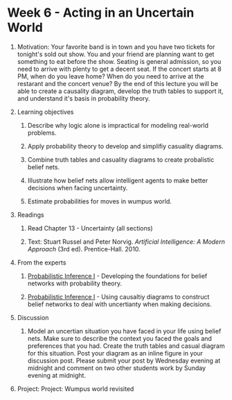 # Week 6 - Acting in an Uncertain World

1. Motivation: Your favorite band is in town and you have two tickets for tonight's sold out show.  You and your friend are planning want to get something to eat before the show.  Seating is general admission, so you need to arrive with plenty to get a decent seat.  If the concert starts at 8 PM, when do you leave home?  When do you need to arrive at the restarant and the concert venue?  By the end of this lecture you will be able to create a causality diagram, develop the truth tables to support it, and understand it's basis in probability theory.

1. Learning objectives

    1. Describe why logic alone is impractical for modeling real-world problems.

    1. Apply probability theory to develop and simplifiy casuality diagrams.

    1. Combine truth tables and casuality diagrams to create probalistic belief nets.

    1. Illustrate how belief nets allow intelligent agents to make better decisions when facing uncertainty.

    1. Estimate probabilities for moves in wumpus world.

1. Readings
    1. Read Chapter 13 - Uncertainty (all sections)

    1. Text: Stuart Russel and Peter Norvig. _Artificial Intelligence: A Modern Approach_ (3rd ed). Prentice-Hall. 2010.

1. From the experts

    1. [Probabilistic Inference I](https://youtu.be/A6Ud6oUCRak) - Developing the foundations for belief networks with probability theory.

    1. [Probabilistic Inference I](https://youtu.be/EC6bf8JCpDQ) - Using causaltiy diagrams to construct belief networks to deal with uncertianty when making decisions.

1. Discussion

    1. Model an uncertian situation you have faced in your life using belief nets.  Make sure to describe the context you faced the goals and preferences that you had.  Create the truth tables and casual diagram for this situation.  Post your diagram as an inline figure in your discussion post.  Please submit your post by Wednesday evening at midnight and comment on two other students work by Sunday evening at midnight.

1. Project: Project: Wumpus world revisited
